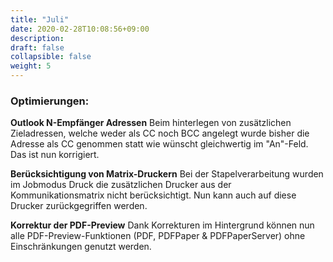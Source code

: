 ```yaml
---
title: "Juli"
date: 2020-02-28T10:08:56+09:00
description: 
draft: false
collapsible: false
weight: 5
---
```

### Optimierungen:

**Outlook N-Empfänger Adressen**
Beim hinterlegen von zusätzlichen Zieladressen, welche weder als CC noch BCC angelegt wurde bisher die Adresse als CC genommen statt wie wünscht gleichwertig im "An"-Feld. Das ist nun korrigiert.

**Berücksichtigung von Matrix-Druckern**
Bei der Stapelverarbeitung wurden im Jobmodus Druck die zusätzlichen Drucker aus der Kommunikationsmatrix nicht berücksichtigt. Nun kann auch auf diese Drucker zurückgegriffen werden.

**Korrektur der PDF-Preview**
Dank Korrekturen im Hintergrund können nun alle PDF-Preview-Funktionen (PDF, PDFPaper & PDFPaperServer) ohne Einschränkungen genutzt werden.